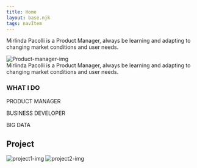 ```yaml
---
title: Home
layout: base.njk
tags: navItem
---
```


<div class="introduction-container">
  <p>
    Mirlinda Pacolli is a Product Manager, always be learning and adapting to changing market conditions 
    and user needs.
  </p>
  <img src="/images/project-manager.jpg" alt="Product-manager-img">
  <figcaption>
      Mirlinda Pacolli is a Product Manager, always be learning and adapting to changing market conditions and user needs.
  </figcaption>
</div>
<section class="what-I-do">
  <h3><span>WHAT</span> I DO</h3>
  <div class="what-I-do-cards">
    <div class="what-I-do-card">
      <i class="fa fa-gears"></i>
      <p>PRODUCT MANAGER</p>
    </div>
    <div class="what-I-do-card">
      <i class="fa fa-briefcase"></i>
      <p>BUSINESS DEVELOPER</p>
    </div>
    <div class="what-I-do-card">
      <i class="fa fa-database"></i>
      <p>BIG DATA</p>
    </div>
  </div>
</section>
<section class="project">
  <h1>Project</h1>
  <div class="project-images">
    <img src="/images/project1.jpg" alt="project1-img" class="project-img1">
    <img src="/images/project2.jpg" alt="project2-img" class="project-img2">
  </div>
</section>

